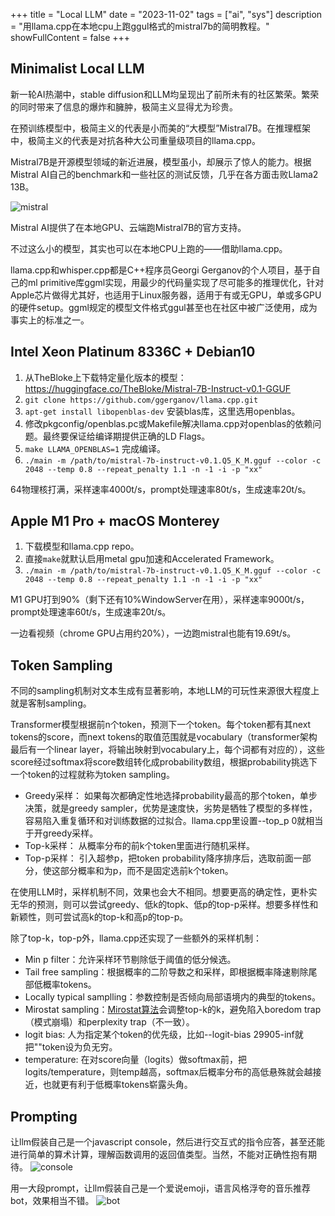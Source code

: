 +++
title = "Local LLM"
date = "2023-11-02"
tags = ["ai", "sys"]
description = "用llama.cpp在本地cpu上跑ggul格式的mistral7b的简明教程。"
showFullContent = false
+++

## Minimalist Local LLM
新一轮AI热潮中，stable diffusion和LLM均呈现出了前所未有的社区繁荣。繁荣的同时带来了信息的爆炸和臃肿，极简主义显得尤为珍贵。

在预训练模型中，极简主义的代表是小而美的“大模型”Mistral7B。在推理框架中，极简主义的代表是对抗各种大公司重量级项目的llama.cpp。

Mistral7B是开源模型领域的新近进展，模型虽小，却展示了惊人的能力。根据Mistral AI自己的benchmark和一些社区的测试反馈，几乎在各方面击败Llama2 13B。

![mistral](https://cmbbq.github.io/img/mistral.png)

Mistral AI提供了在本地GPU、云端跑Mistral7B的官方支持。

不过这么小的模型，其实也可以在本地CPU上跑的——借助llama.cpp。

llama.cpp和whisper.cpp都是C++程序员Georgi Gerganov的个人项目，基于自己的ml primitive库ggml实现，用最少的代码量实现了尽可能多的推理优化，针对Apple芯片做得尤其好，也适用于Linux服务器，适用于有或无GPU，单或多GPU的硬件setup。ggml规定的模型文件格式ggul甚至也在社区中被广泛使用，成为事实上的标准之一。

## Intel Xeon Platinum 8336C + Debian10
1. 从TheBloke上下载特定量化版本的模型：https://huggingface.co/TheBloke/Mistral-7B-Instruct-v0.1-GGUF
2. ```git clone https://github.com/ggerganov/llama.cpp.git```
3. ```apt-get install libopenblas-dev``` 安装blas库，这里选用openblas。
4. 修改pkgconfig/openblas.pc或Makefile解决llama.cpp对openblas的依赖问题。最终要保证给编译期提供正确的LD Flags。
5. ```make LLAMA_OPENBLAS=1``` 完成编译。
6. ```./main -m /path/to/mistral-7b-instruct-v0.1.Q5_K_M.gguf --color -c 2048 --temp 0.8 --repeat_penalty 1.1 -n -1 -i -p "xx"```

64物理核打满，采样速率4000t/s，prompt处理速率80t/s，生成速率20t/s。

## Apple M1 Pro + macOS Monterey
1. 下载模型和llama.cpp repo。
2. 直接```make```就默认启用metal gpu加速和Accelerated Framework。
3. ```./main -m /path/to/mistral-7b-instruct-v0.1.Q5_K_M.gguf --color -c 2048 --temp 0.8 --repeat_penalty 1.1 -n -1 -i -p "xx"```

M1 GPU打到90%（剩下还有10%WindowServer在用），采样速率9000t/s，prompt处理速率60t/s，生成速率20t/s。

一边看视频（chrome GPU占用约20%），一边跑mistral也能有19.69t/s。

## Token Sampling
不同的sampling机制对文本生成有显著影响，本地LLM的可玩性来源很大程度上就是客制sampling。

Transformer模型根据前n个token，预测下一个token。每个token都有其next tokens的score，而next tokens的取值范围就是vocabulary（transformer架构最后有一个linear layer，将输出映射到vocabulary上，每个词都有对应的），这些score经过softmax将score数组转化成probability数组，根据probability挑选下一个token的过程就称为token sampling。
- Greedy采样： 如果每次都确定性地选择probability最高的那个token，单步决策，就是greedy sampler，优势是速度快，劣势是牺牲了模型的多样性，容易陷入重复循环和对训练数据的过拟合。llama.cpp里设置--top_p 0就相当于开greedy采样。
- Top-k采样： 从概率分布的前k个token里面进行随机采样。
- Top-p采样： 引入超参p，把token probability降序排序后，选取前面一部分，使这部分概率和为p，而不是固定选前k个token。

在使用LLM时，采样机制不同，效果也会大不相同。想要更高的确定性，更朴实无华的预测，则可以尝试greedy、低k的topk、低p的top-p采样。想要多样性和新颖性，则可尝试高k的top-k和高p的top-p。

除了top-k，top-p外，llama.cpp还实现了一些额外的采样机制：
- Min p filter：允许采样环节剔除低于阈值的低分候选。
- Tail free sampling：根据概率的二阶导数之和采样，即根据概率降速剔除尾部低概率tokens。
- Locally typical samplling：参数控制是否倾向局部语境内的典型的tokens。
- Mirostat sampling：[Mirostat算法](https://arxiv.org/abs/2007.14966)会调整top-k的k，避免陷入boredom trap（模式崩塌）和perplexity trap（不一致）。
- logit bias: 人为指定某个token的优先级，比如--logit-bias 29905-inf就把"\"token设为负无穷。
- temperature: 在对score向量（logits）做softmax前，把logits/temperature，则temp越高，softmax后概率分布的高低悬殊就会越接近，也就更有利于低概率tokens崭露头角。

## Prompting
让llm假装自己是一个javascript console，然后进行交互式的指令应答，甚至还能进行简单的算术计算，理解函数调用的返回值类型。当然，不能对正确性抱有期待。
![console](https://cmbbq.github.io/img/js_console.png)

用一大段prompt，让llm假装自己是一个爱说emoji，语言风格浮夸的音乐推荐bot，效果相当不错。
![bot](https://cmbbq.github.io/img/music_bot.png)



